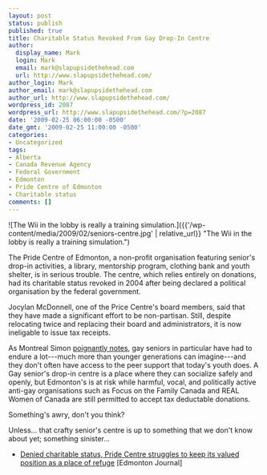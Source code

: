 ```yaml
---
layout: post
status: publish
published: true
title: Charitable Status Revoked From Gay Drop-In Centre
author:
  display_name: Mark
  login: Mark
  email: mark@slapupsidethehead.com
  url: http://www.slapupsidethehead.com/
author_login: Mark
author_email: mark@slapupsidethehead.com
author_url: http://www.slapupsidethehead.com/
wordpress_id: 2087
wordpress_url: http://www.slapupsidethehead.com/?p=2087
date: '2009-02-25 06:00:00 -0500'
date_gmt: '2009-02-25 11:00:00 -0500'
categories:
- Uncategorized
tags:
- Alberta
- Canada Revenue Agency
- Federal Government
- Edmonton
- Pride Centre of Edmonton
- Charitable status
comments: []
---
```

![The Wii in the lobby is really a training simulation.]({{'/wp-content/media/2009/02/seniors-centre.jpg' | relative_url}} "The Wii in the lobby is really a training simulation.")

The Pride Centre of Edmonton, a non-profit organisation featuring senior's drop-in activities, a library, mentorship program, clothing bank and youth shelter, is in serious trouble. The centre, which relies entirely on donations, had its charitable status revoked in 2004 after being declared a political organisation by the federal government.

Jocylan McDonnell, one of the Price Centre's board members, said that they have made a significant effort to be non-partisan. Still, despite relocating twice and replacing their board and administrators, it is now ineligable to issue tax receipts.

As Montreal Simon [poignantly notes](http://montrealsimon.blogspot.com/2009/02/stephen-harpers-cons-target-gay-seniors.html "and to whom I tip my hat for the story."), gay seniors in particular have had to endure a lot---much more than younger generations can imagine---and they don't often have access to the peer support that today's youth does. A Gay senior's drop-in centre is a place where they can socialize safely and openly, but Edmonton's is at risk while harmful, vocal, and politically active anti-gay organisations such as Focus on the Family Canada and REAL Women of Canada are still permitted to accept tax deductable donations.

Something's awry, don't you think?

Unless... that crafty senior's centre is up to something that we don't know about yet; something sinister...

- [Denied charitable status, Pride Centre struggles to keep its valued position as a place of refuge](http://www.edmontonjournal.com/Life/Denied+charitable+status+Pride+Centre+struggles+keep+valued+position+place+refuge/1315079/story.html) [Edmonton Journal]

